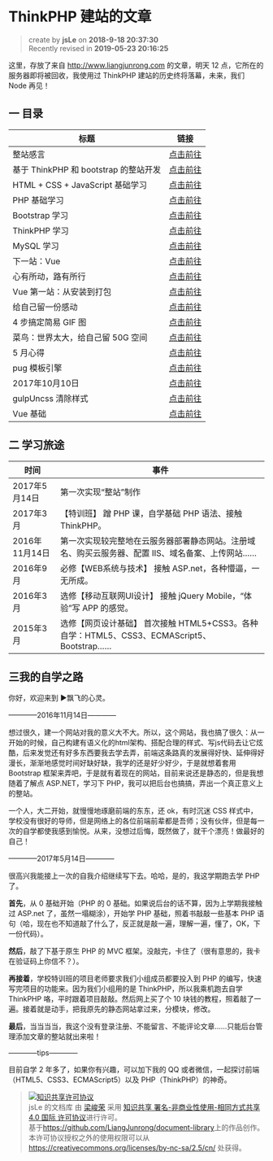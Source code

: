 ThinkPHP 建站的文章
===

> create by **jsLe** on **2018-9-18 20:37:30**  
> Recently revised in **2019-05-23 20:16:25**

这里，存放了来自 http://www.liangjunrong.com 的文章，明天 12 点，它所在的服务器即将被回收，我使用过 ThinkPHP 建站的历史终将落幕，未来，我们 Node 再见！

## 一 目录

| 标题                            | 链接                |
| ------------------------------- | ------------------- |
| 整站感言                         | [点击前往](./01.md) |
| 基于 ThinkPHP 和 bootstrap 的整站开发 | [点击前往](./02.md) |
| HTML + CSS + JavaScript 基础学习 | [点击前往](./03.md) |
| PHP 基础学习                     | [点击前往](./04.md) |
| Bootstrap 学习                  | [点击前往](./05.md) |
| ThinkPHP 学习                   | [点击前往](./06.md) |
| MySQL 学习                      | [点击前往](./07.md) |
| 下一站：Vue                      | [点击前往](./08.md) |
| 心有所动，路有所行                 | [点击前往](./09.md) |
| Vue 第一站：从安装到打包           | [点击前往](./10.md) |
| 给自己留一份感动                  | [点击前往](./11.md) |
| 4 步搞定简易 GIF 图              | [点击前往](./12.md) |
| 菜鸟：世界太大，给自己留 50G 空间   | [点击前往](./13.md) |
| 5 月心得                        | [点击前往](./14.md) |
| pug 模板引擎                    | [点击前往](./15.md) |
| 2017年10月10日                  | [点击前往](./16.md) |
| gulpUncss 清除样式              | [点击前往](./17.md) |
| Vue 基础                       | [点击前往](./18.md) |

## 二 学习旅途
| 时间           | 事件                                                                                            |
| -------------- | ----------------------------------------------------------------------------------------------- |
| 2017年5月14日  | 第一次实现“整站”制作                                                                          |
| 2017年3月      | 【特训班】 蹭 PHP 课，自学基础 PHP 语法、接触 ThinkPHP。                                             |
| 2016年11月14日 | 第一次实现较完整地在云服务器部署静态网站。注册域名、购买云服务器、配置 IIS、域名备案、上传网站…… |
| 2016年9月      | 必修【WEB系统与技术】 接触 ASP.net，各种懵逼，一无所成。                                         |
| 2016年3月      | 选修【移动互联网UI设计】 接触 jQuery Mobile，“体验”写 APP 的感觉。                               |
| 2015年3月      | 选修【网页设计基础】 首次接触 HTML5+CSS3。各种自学：HTML5、CSS3、ECMAScript5、Bootstrap……        |

## 三我的自学之路

你好，欢迎来到 ►飘飞的心灵。  

————2016年11月14日————  

想过很久，建一个网站对我的意义大不大。所以，这个网站，我也搞了很久：从一开始的时候，自己构建有语义化的html架构、搭配合理的样式、写js代码去让它炫酷，后来发觉还有好多东西要我去学去弄，前端这条路真的发展得好快、延伸得好漫长，渐渐地感觉时间好缺好缺，我学的还是好少好少，于是就想着套用 Bootstrap 框架来弄吧，于是就有着现在的网站，目前来说还是静态的，但是我想随着了解点 ASP.NET，学习下 PHP，我可以把后台也搞搞，弄出一个真正意义上的整站。  

一个人，大二开始，就慢慢地琢磨前端的东东，还 ok，有时沉迷 CSS 样式中，学校没有很好的导师，但是网络上的各位前端前辈都是吾师；没有伙伴，但是每一次的自学都使我感到愉悦。从来，没想过后悔，既然做了，就干个漂亮！做最好的自己！  

————2017年5月14日————  

很高兴我能接上一次的自我介绍继续写下去。哈哈，是的，我这学期跑去学 PHP 了。  

**首先**，从 0 基础开始（PHP 的 0 基础。如果说后台的话不算，因为上学期我接触过 ASP.net 了，虽然一塌糊涂），开始学 PHP 基础，照着书敲敲一些基本 PHP 语句（哈，现在也不知道敲了什么了，反正就是敲一遍，理解一遍，懂了，OK，下一份代码）。  

**然后**，敲了下基于原生 PHP 的 MVC 框架。没敲完，卡住了（很有意思的，我卡在验证码上你信不？）。  

**再接着**，学校特训班的项目老师要求我们小组成员都要投入到 PHP 的编写，快速写完项目的功能来。因为我们小组用的是 ThinkPHP，所以我乘机跑去自学 ThinkPHP 咯，平时跟着项目敲敲。然后网上买了个 10 块钱的教程，照着敲了一遍。接着就是动手，把我原先的静态网站拿过来，分模块，修改。  

**最后**，当当当当，我这个没有登录注册、不能留言、不能评论文章……只能后台管理添加文章的整站就出来啦！  

————tips————  

目前自学 2 年多了，如果你有兴趣，可以加下我的 QQ 或者微信，一起探讨前端（HTML5、CSS3、ECMAScript5）以及 PHP（ThinkPHP）的神奇。  

> <a rel="license" href="http://creativecommons.org/licenses/by-nc-sa/4.0/"><img alt="知识共享许可协议" style="border-width:0" src="https://i.creativecommons.org/l/by-nc-sa/4.0/88x31.png" /></a><br /><span xmlns:dct="http://purl.org/dc/terms/" property="dct:title">jsLe 的文档库</span> 由 <a xmlns:cc="http://creativecommons.org/ns#" href="https://github.com/LiangJunrong/document-library" property="cc:attributionName" rel="cc:attributionURL">梁峻荣</a> 采用 <a rel="license" href="http://creativecommons.org/licenses/by-nc-sa/4.0/">知识共享 署名-非商业性使用-相同方式共享 4.0 国际 许可协议</a>进行许可。<br />基于<a xmlns:dct="http://purl.org/dc/terms/" href="https://github.com/LiangJunrong/document-library" rel="dct:source">https://github.com/LiangJunrong/document-library</a>上的作品创作。<br />本许可协议授权之外的使用权限可以从 <a xmlns:cc="http://creativecommons.org/ns#" href="https://creativecommons.org/licenses/by-nc-sa/2.5/cn/" rel="cc:morePermissions">https://creativecommons.org/licenses/by-nc-sa/2.5/cn/</a> 处获得。
